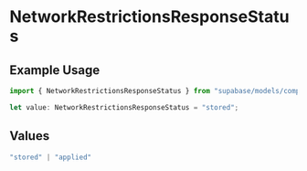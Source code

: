# NetworkRestrictionsResponseStatus

## Example Usage

```typescript
import { NetworkRestrictionsResponseStatus } from "supabase/models/components";

let value: NetworkRestrictionsResponseStatus = "stored";
```

## Values

```typescript
"stored" | "applied"
```